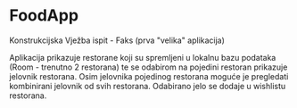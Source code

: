 # FoodApp
Konstrukcijska Vježba ispit - Faks (prva "velika" aplikacija)

Aplikacija prikazuje restorane koji su spremljeni u lokalnu bazu podataka (Room - trenutno 2 restorana) te se odabirom na pojedini restoran prikazuje jelovnik restorana.
Osim jelovnika pojedinog restorana moguće je pregledati kombinirani jelovnik od svih restorana. Odabirano jelo se dodaje u wishlistu restorana. 

